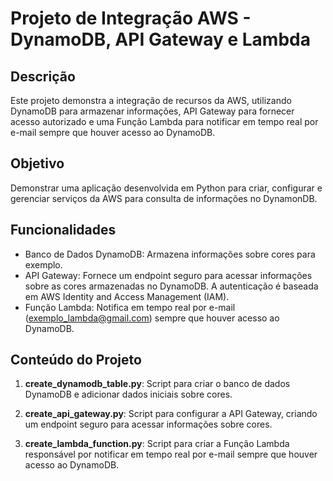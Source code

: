 # Projeto de Integração AWS - DynamoDB, API Gateway e Lambda

## Descrição
Este projeto demonstra a integração de recursos da AWS, utilizando DynamoDB para armazenar informações, API Gateway para fornecer acesso autorizado e uma Função Lambda para notificar em tempo real por e-mail sempre que houver acesso ao DynamoDB.

## Objetivo
Demonstrar uma aplicação desenvolvida em Python para criar, configurar e gerenciar serviços da AWS para consulta de informações no DynamonDB.

## Funcionalidades
- Banco de Dados DynamoDB: Armazena informações sobre cores para exemplo.
- API Gateway: Fornece um endpoint seguro para acessar informações sobre as cores armazenadas no DynamoDB. A autenticação é baseada em AWS Identity and Access Management (IAM).
- Função Lambda: Notifica em tempo real por e-mail (exemplo_lambda@gmail.com) sempre que houver acesso ao DynamoDB.

## Conteúdo do Projeto

1. **create_dynamodb_table.py**: Script para criar o banco de dados DynamoDB e adicionar dados iniciais sobre cores.

2. **create_api_gateway.py**: Script para configurar a API Gateway, criando um endpoint seguro para acessar informações sobre cores.

3. **create_lambda_function.py**: Script para criar a Função Lambda responsável por notificar em tempo real por e-mail sempre que houver acesso ao DynamoDB.
